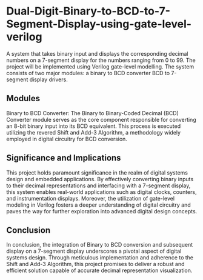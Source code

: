 # Dual-Digit-Binary-to-BCD-to-7-Segment-Display-using-gate-level-verilog
A system that takes binary input and displays the corresponding decimal  numbers on a 7-segment display for the numbers ranging from 0 to 99. The project will be implemented using  Verilog gate-level modelling. The system consists of two major modules: a binary to BCD converter BCD to  7-segment display drivers.
## Modules 
Binary to BCD Converter: The Binary to Binary-Coded Decimal (BCD) Converter module serves as the 
core component responsible for converting an 8-bit binary input into its BCD equivalent. This process is 
executed utilizing the revered Shift and Add-3 Algorithm, a methodology widely employed in digital circuitry 
for BCD conversion. 

## Significance and Implications

This project holds paramount significance in the realm of digital systems design and embedded applications. 
By effectively converting binary inputs to their decimal representations and interfacing with a 7-segment 
display, this system enables real-world applications such as digital clocks, counters, and instrumentation 
displays. Moreover, the utilization of gate-level modeling in Verilog fosters a deeper understanding of digital 
circuitry and paves the way for further exploration into advanced digital design concepts. 

## Conclusion

In conclusion, the integration of Binary to BCD conversion and subsequent display on a 7-segment display 
underscores a pivotal aspect of digital systems design. Through meticulous implementation and adherence to 
the Shift and Add-3 Algorithm, this project promises to deliver a robust and efficient solution capable of 
accurate decimal representation visualization.
